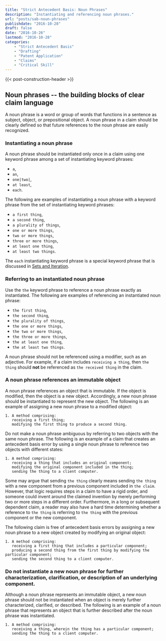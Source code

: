 ```yaml
---
title: "Strict Antecedent Basis: Noun Phrases"
description: "Instantiating and referencing noun phrases."
url: "posts/sab-noun-phrases"
publishdate: "2016-10-28"
draft: false
date: "2016-10-26"
lastmod: "2016-10-28"
categories: 
    - "Strict Antecedent Basis"
    - "Drafting"
    - "Patent Application"
    - "Claims"
    - "Critical Skill"
---
```


{{< post-construction-header >}}

## Noun phrases -- the building blocks of clear claim language

A noun phrase is a word or group of words that functions in a sentence as subject, object, or prepositional object. A noun phrase in a claim should be clearly defined so that future references to the noun phrase are easily recognized.

### Instantiating a noun phrase

A noun phrase should be instantiated only once in a claim using one keyword phrase among a set of instantiating keyword phrases:

- `a`,
- `an`,
- `one|two|`,
- `at least`,
- `each`.

The following are examples of instantiating a noun phrase with a keyword phrase from the set of instantiating keyword phrases:

- `a first thing`,
- `a second thing`,
- `a plurality of things`,
- `one or more things`,
- `two or more things`,
- `three or more things`,
- `at least one thing`,
- `at least two things`.

The `each` instantiating keyword phrase is a special keyword phrase that is discussed in [Sets and Iteration](/posts/sab-sets-and-iteration).

### Referring to an instantiated noun phrase

Use the `the` keyword phrase to reference a noun phrase exactly as instantiated. The following are examples of referencing an instantiated noun phrase:

- `the first thing`,
- `the second thing`,
- `the plurality of things`,
- `the one or more things`,
- `the two or more things`,
- `the three or more things`,
- `the at least one thing`,
- `the at least two things`.

A noun phrase should not be referenced using a modifier, such as an adjective.  For example, if a claim includes `receiving a thing`, then `the thing` should __**not**__ be referenced as `the received thing` in the claim.

### A noun phrase references an immutable object

A noun phrase references an object that is immutable. If the object is modified, then the object is a new object.  Accordingly, a new noun phrase should be instantiated to represent the new object.  The following is an example of assigning a new noun phrase to a modified object:

``` claim
1. A method comprising:
   receiving a first thing;
   modifying the first thing to produce a second thing.
```

Do not make a noun phrase ambiguous by referring to two objects with the same noun phrase.  The following is an example of a claim that creates an antecedent basis error by using a single noun phrase to reference two objects with different states: 

``` claim
1. A method comprising:
   receiving a thing that includes an original component;
   modifying the original component included in the thing;
   sending the thing to a client computer.
```

Some may argue that sending `the thing` clearly means sending `the thing` with a new component from a previous component included in `the claim`. However, that logic requires steps in a claim to have a rigid order, and someone could invent around the claimed invention by merely performing two or more steps in a different order. Furthermore, in a long or subsequent dependent claim, a reader may also have a hard time determining whether a reference to `the thing` is referring to `the thing` with the previous component or the new component. 

The following claim is free of antecedent basis errors by assigning a new noun phrase to a new object created by modifying an original object:

``` claim
1. A method comprising:
   receiving a first thing that includes a particular component;
   producing a second thing from the first thing by modifying the particular component;
   sending the second thing to a client computer.
``` 

### Do not instantiate a new noun phrase for further characterization, clarification, or description of an underlying component.

Although a noun phrase represents an immutable object, a new noun phrase should not be instantiated when an object is merely further characterized, clarified, or described.  The following is an example of a noun phrase that represents an object that is further described after the noun phrase was instantiated.

``` claim
1. A method comprising:
   receiving a thing, wherein the thing has a particular component;
   sending the thing to a client computer.
```
